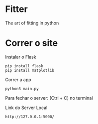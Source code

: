 # Fitter
The art of fitting in python

# Correr o site

Instalar o Flask
```
pip install flask
pip install matplotlib
```

Correr a app
```
python3 main.py
```
Para fechar o server: (Ctrl + C) no terminal 

Link do Server Local
```
http://127.0.0.1:5000/
```


